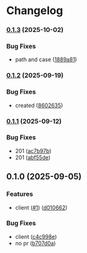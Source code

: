 # Changelog

### [0.1.3](https://www.github.com/brokeyourbike/quidax-api-client-go/compare/v0.1.2...v0.1.3) (2025-10-02)


### Bug Fixes

* path and case ([1889a81](https://www.github.com/brokeyourbike/quidax-api-client-go/commit/1889a81f570fd9881c8fe0ddf72d8984880cd13c))

### [0.1.2](https://www.github.com/brokeyourbike/quidax-api-client-go/compare/v0.1.1...v0.1.2) (2025-09-19)


### Bug Fixes

* created ([8602635](https://www.github.com/brokeyourbike/quidax-api-client-go/commit/8602635954ed977ebb693edfd8ec4a9b8537877d))

### [0.1.1](https://www.github.com/brokeyourbike/quidax-api-client-go/compare/v0.1.0...v0.1.1) (2025-09-12)


### Bug Fixes

* 201 ([ac7b97b](https://www.github.com/brokeyourbike/quidax-api-client-go/commit/ac7b97b7b77af499e879e988472879951368d4e7))
* 201 ([abf55de](https://www.github.com/brokeyourbike/quidax-api-client-go/commit/abf55de9a74cd289844b142e5d9dc3b8fddf714e))

## 0.1.0 (2025-09-05)


### Features

* client ([#1](https://www.github.com/brokeyourbike/quidax-api-client-go/issues/1)) ([d010662](https://www.github.com/brokeyourbike/quidax-api-client-go/commit/d0106624ca3d533cd4d857bd2118faf669547af3))


### Bug Fixes

* client ([c4c998e](https://www.github.com/brokeyourbike/quidax-api-client-go/commit/c4c998eea57f51dedac0bb05367377d7a8b42b1e))
* no pr ([b707d0a](https://www.github.com/brokeyourbike/quidax-api-client-go/commit/b707d0aad85eb944e0299603315bb6d57a7fcb1f))
